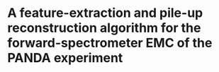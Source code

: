 # A feature-extraction and pile-up reconstruction algorithm for the forward-spectrometer EMC of the PANDA experiment
